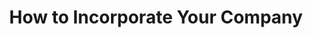 ---
layout: blog
publisher: Medium
originalurl: https://medium.com/@tylertate/startup-cheat-sheet-how-to-incorporate-your-company-c85384e8f7a0
title: "How to Incorporate Your Company"
snippet: "So, you’re ready to setup the legal structure for your startup."
category: startup
---
